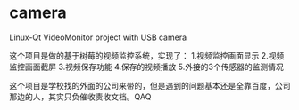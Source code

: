 # camera
Linux-Qt VideoMonitor project with USB camera

这个项目是做的基于树莓的视频监控系统，实现了：
1.视频监控画面显示 2.视频监控画面截屏 3.视频保存功能 4.保存的视频播放 5.外接的3个传感器的监测情况

这个项目是学校找的外面的公司来带的，但是遇到的问题基本还是全靠百度，公司那边的人，其实只负催收责收文档。QAQ
